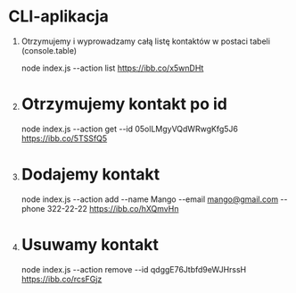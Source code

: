 # CLI-aplikacja

1. Otrzymujemy i wyprowadzamy całą listę kontaktów w postaci tabeli (console.table)
   
   node index.js --action list
   https://ibb.co/x5wnDHt

3. # Otrzymujemy kontakt po id

   node index.js --action get --id 05olLMgyVQdWRwgKfg5J6
   https://ibb.co/5TSSfQ5

4. # Dodajemy kontakt

   node index.js --action add --name Mango --email mango@gmail.com --phone 322-22-22
   https://ibb.co/hXQmvHn

5. # Usuwamy kontakt
   node index.js --action remove --id qdggE76Jtbfd9eWJHrssH
   https://ibb.co/rcsFGjz
